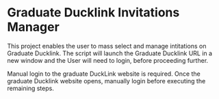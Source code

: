 # Graduate Ducklink Invitations Manager
This project enables the user to mass select and manage intitations on Graduate Ducklink. The script will launch the Graduate Ducklink URL in a new window and the User will need to login, before proceeding further.

Manual login to the graduate DuckLink website is required. Once the graduate Ducklink website opens, manually login before executing the remaining steps.